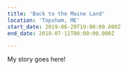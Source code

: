 ```yaml
---
title: 'Back to the Maine Land'
location: 'Topsham, ME'
start_date: 2019-06-29T19:00:00.000Z
end_date: 2019-07-11T00:00:00.000Z

---
```

My story goes here!
